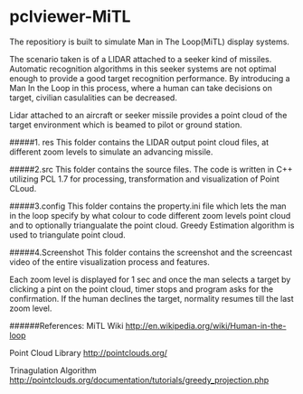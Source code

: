 # pclviewer-MiTL
The repositiory is built to simulate Man in The Loop(MiTL) display systems.

The scenario taken is of a LIDAR attached to a seeker kind of missiles. Automatic recognition algorithms in this seeker systems are not optimal enough to provide a good target recognition performance. By introducing a Man In the Loop in this process, where a human can take decisions on target, civilian casulalities can be decreased.

Lidar attached to an aircraft or seeker missile provides a point cloud of the target environment which is beamed to pilot or ground station.

#####1. res
This folder contains the LIDAR output point cloud files, at different zoom levels to simulate an advancing missile.


#####2.src
This folder contains the source files. The code is written in C++ utilizing PCL 1.7 for processing, transformation and visualization of Point CLoud.


#####3.config
This folder contains the property.ini file which lets the man in the loop specify by what colour to code different zoom levels point cloud and to optionally triangualate the point cloud. Greedy Estimation algorithm is used to triangulate point cloud.


#####4.Screenshot
This folder contains the screenshot and the screencast video of the entire visualization process and features.

Each zoom level is displayed for 1 sec and once the man selects a target by clicking a pint on the point cloud, timer stops and program asks for the confirmation. If the human declines the target, normality resumes till the last zoom level.

######References:
MiTL Wiki http://en.wikipedia.org/wiki/Human-in-the-loop

Point Cloud Library http://pointclouds.org/

Trinagulation Algorithm http://pointclouds.org/documentation/tutorials/greedy_projection.php
